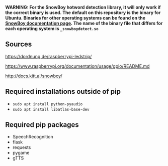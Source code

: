 **WARNING: For the SnowBoy hotword detection library, it will only work if the correct binary is used. The default on this repository is the binary for Ubuntu. Binaries for other operating systems can be found on the [SnowBoy documentation page](http://docs.kitt.ai/snowboy/). The name of the binary file that differs for each operating system is `_snowboydetect.so`**


Sources
-----------------

https://dordnung.de/raspberrypi-ledstrip/

https://www.raspberrypi.org/documentation/usage/gpio/README.md

http://docs.kitt.ai/snowboy/


Required installations outside of pip
-------------------------------------

* `sudo apt install python-pyaudio`
* `sudo apt install libatlas-base-dev`


Required pip packages
------------------------
* SpeechRecognition
* flask
* requests
* pygame
* gTTS
